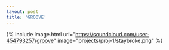 ```yaml
---
layout: post
title: 'GROOVE'
---
```


{% include image.html url="https://soundcloud.com/user-454793257/groove" image="projects/proj-1/staybroke.png" %}
